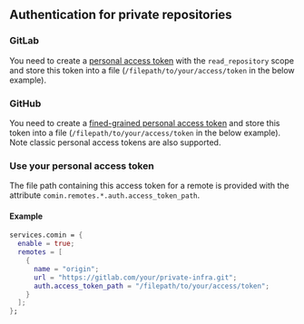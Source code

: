 ## Authentication for private repositories

### GitLab

You need to create a [personal access
token](https://docs.gitlab.com/ee/user/profile/personal_access_tokens.html) with the `read_repository` scope
and store this token into a file (`/filepath/to/your/access/token` in the below example). 

### GitHub

You need to create a [fined-grained personal access
token](https://docs.github.com/en/authentication/keeping-your-account-and-data-secure/managing-your-personal-access-tokens#fine-grained-personal-access-tokens)
and store this token into a file (`/filepath/to/your/access/token` in
the below example). Note classic personal access tokens are also
supported.

### Use your personal access token

The file path containing this access token for a remote is provided
with the attribute `comin.remotes.*.auth.access_token_path`.

#### Example

```nix
services.comin = {
  enable = true;
  remotes = [
    {
      name = "origin";
      url = "https://gitlab.com/your/private-infra.git";
      auth.access_token_path = "/filepath/to/your/access/token";
    }
  ];
};
```
